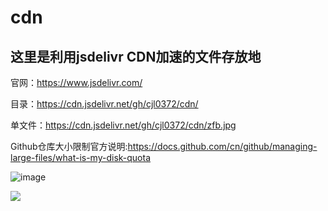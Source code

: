 # cdn    

## 这里是利用jsdelivr CDN加速的文件存放地

官网：https://www.jsdelivr.com/

目录：https://cdn.jsdelivr.net/gh/cjl0372/cdn/

单文件：https://cdn.jsdelivr.net/gh/cjl0372/cdn/zfb.jpg

Github仓库大小限制官方说明:https://docs.github.com/cn/github/managing-large-files/what-is-my-disk-quota

![image](https://pic.baixiongz.com/uploads/2021/01/16/664e1cc1bfe99.jpg)

[![](https://data.jsdelivr.com/v1/package/gh/cjl0372/cdn/badge)](https://www.jsdelivr.com/package/gh/cjl0372/cdn)

